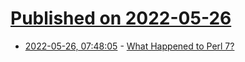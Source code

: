 # [Published on 2022-05-26](index.md)

* [2022-05-26, 07:48:05](https://news.ycombinator.com/item?id=31515787) - [What Happened to Perl 7?](http://blogs.perl.org/users/perl_steering_council/2022/05/what-happened-to-perl-7.html)
